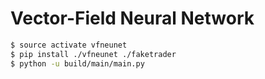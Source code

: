 # Vector-Field Neural Network

```sh
$ source activate vfneunet
$ pip install ./vfneunet ./faketrader
$ python -u build/main/main.py
```